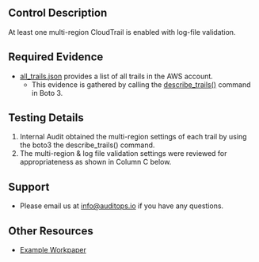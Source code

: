 ## Control Description
At least one multi-region CloudTrail is enabled with log-file validation.

## Required Evidence
* [all_trails.json](./all_trails.json) provides a list of all trails in the AWS account.
  * This evidence is gathered by calling the [describe_trails()](https://boto3.amazonaws.com/v1/documentation/api/1.26.93/reference/services/cloudtrail/client/describe_trails.html) command in Boto 3. 

## Testing Details
1. Internal Audit obtained the multi-region settings of each trail by using the boto3 the describe_trails() command.
2. The multi-region & log file validation settings were reviewed for appropriateness as shown in Column C below.

## Support
- Please email us at info@auditops.io if you have any questions.

## Other Resources
- [Example Workpaper](google.com)